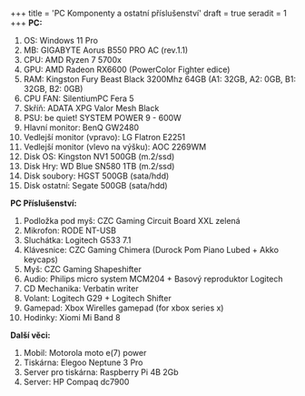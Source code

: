 +++
title = 'PC Komponenty a ostatní příslušenství'
draft = true
seradit = 1
+++
**PC:**

1) OS: Windows 11 Pro 
2) MB: GIGABYTE Aorus B550 PRO AC (rev.1.1)
3) CPU: AMD Ryzen 7 5700x 
4) GPU: AMD Radeon RX6600 (PowerColor Fighter edice)
5) RAM: Kingston Fury Beast Black 3200Mhz 64GB (A1: 32GB, A2: 0GB, B1: 32GB, B2: 0GB)
6) CPU FAN: SilentiumPC Fera 5
7) Skříň: ADATA XPG Valor Mesh Black
8) PSU: be quiet! SYSTEM POWER 9 - 600W
9) Hlavní monitor: BenQ GW2480
10) Vedlejší monitor (vpravo): LG Flatron E2251
11) Vedlejší monitor (vlevo na výšku): AOC 2269WM
12) Disk OS: Kingston NV1 500GB (m.2/ssd)
13) Disk Hry: WD Blue SN580 1TB (m.2/ssd)
14) Disk soubory: HGST 500GB (sata/hdd)
15) Disk ostatní: Segate 500GB (sata/hdd)


**PC Příslušenství:**

1) Podložka pod myš: CZC Gaming Circuit Board XXL zelená
2) Mikrofon: RODE NT-USB 
3) Sluchátka: Logitech G533 7.1
4) Klávesnice: CZC Gaming Chimera (Durock Pom Piano Lubed + Akko keycaps)
5) Myš: CZC Gaming Shapeshifter
6) Audio: Philips micro system MCM204 + Basový reproduktor Logitech
7) CD Mechanika: Verbatin writer
8) Volant: Logitech G29 + Logitech Shifter
9) Gamepad: Xbox Wirelles gamepad (for xbox series x)
10) Hodinky: Xiomi Mi Band 8

**Další věci:**

1) Mobil: Motorola moto e(7) power
2) Tiskárna: Elegoo Neptune 3 Pro
3) Server pro tiskárna: Raspberry Pi 4B 2Gb
4) Server: HP Compaq dc7900